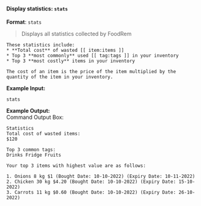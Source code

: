 <!-- markdownlint-disable-file first-line-h1 -->
#### Display statistics: `stats`

**Format**: `stats`

> Displays all statistics collected by FoodRem

```note
These statistics include:
* **Total cost** of wasted [[ item:items ]]
* Top 3 **most commonly** used [[ tag:tags ]] in your inventory
* Top 3 **most costly** items in your inventory

The cost of an item is the price of the item multiplied by the quantity of the item in your inventory.
```

**Example Input:**

```text
stats
```

**Example Output:**<br>Command Output Box:

```text
Statistics
Total cost of wasted items:
$120

Top 3 common tags:
Drinks Fridge Fruits

Your top 3 items with highest value are as follows:

1. Onions 8 kg $1 (Bought Date: 10-10-2022) (Expiry Date: 10-11-2022)
2. Chicken 30 kg $4.20 (Bought Date: 10-10-2022) (Expiry Date: 15-10-2022)
3. Carrots 11 kg $0.60 (Bought Date: 10-10-2022) (Expiry Date: 26-10-2022)
```
